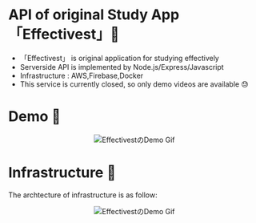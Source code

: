 # API of original Study App 「Effectivest」🥸
- 「Effectivest」 is original application for studying effectively
- Serverside API is implemented by Node.js/Express/Javascript
- Infrastructure : AWS,Firebase,Docker
- This service is currently closed, so only demo videos are available 😓

# Demo 🤩

<div align="center">
<img src="https://user-images.githubusercontent.com/57289763/138626302-300a2218-0468-40ce-a36c-b71514f68b60.gif" alt="EffectivestのDemo Gif" />
</div>

# Infrastructure 🧐

The archtecture of infrastructure is as follow:

<div align="center">
<img src="https://storage.googleapis.com/zenn-user-upload/8aebe9ab21e60ae519d3cadd.png" alt="EffectivestのDemo Gif" />
</div>


